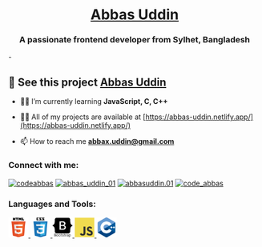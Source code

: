 <h1 align="center"><a href="https://abbas-uddin.netlify.app/">Abbas Uddin</a></h1>
<h3 align="center">A passionate frontend developer from Sylhet, Bangladesh</h3>

-<h2> 🔭 See this project [Abbas Uddin](https://abbas-uddin.netlify.app/)</h2>

- 👨‍💻 I’m currently learning **JavaScript, C, C++**

- 👨‍💻 All of my projects are available at [https://abbas-uddin.netlify.app/](https://abbas-uddin.netlify.app/)

- 📫 How to reach me **abbax.uddin@gmail.com**

<h3 align="left">Connect with me:</h3>
<p align="left">
<a href="https://codepen.io/codeabbas" target="blank"><img align="center" src="https://raw.githubusercontent.com/rahuldkjain/github-profile-readme-generator/master/src/images/icons/Social/codepen.svg" alt="codeabbas" height="30" width="40" /></a>
<a href="https://twitter.com/abbas_uddin_01" target="blank"><img align="center" src="https://raw.githubusercontent.com/rahuldkjain/github-profile-readme-generator/master/src/images/icons/Social/twitter.svg" alt="abbas_uddin_01" height="30" width="40" /></a>
<a href="https://fb.com/abbasuddin.01" target="blank"><img align="center" src="https://raw.githubusercontent.com/rahuldkjain/github-profile-readme-generator/master/src/images/icons/Social/facebook.svg" alt="abbasuddin.01" height="30" width="40" /></a>
<a href="https://instagram.com/code_abbas" target="blank"><img align="center" src="https://raw.githubusercontent.com/rahuldkjain/github-profile-readme-generator/master/src/images/icons/Social/instagram.svg" alt="code_abbas" height="30" width="40" /></a>
</p>

<h3 align="left">Languages and Tools:</h3>
<p align="left"> 
<a href="https://www.w3.org/html/" target="_blank" rel="noreferrer"> <img src="https://raw.githubusercontent.com/devicons/devicon/master/icons/html5/html5-original-wordmark.svg" alt="html5" width="40" height="40"/> </a>
<a href="https://www.w3schools.com/css/" target="_blank" rel="noreferrer"> <img src="https://raw.githubusercontent.com/devicons/devicon/master/icons/css3/css3-original-wordmark.svg" alt="css3" width="40" height="40"/> </a> 
<a href="https://getbootstrap.com" target="_blank" rel="noreferrer"> <img src="https://raw.githubusercontent.com/devicons/devicon/master/icons/bootstrap/bootstrap-plain-wordmark.svg" alt="bootstrap" width="40" height="40"/> </a> 
<a href="https://developer.mozilla.org/en-US/docs/Web/JavaScript" target="_blank" rel="noreferrer"> <img src="https://raw.githubusercontent.com/devicons/devicon/master/icons/javascript/javascript-original.svg" alt="javascript" width="40" height="40"/> </a>
<a href="https://www.w3schools.com/cpp/" target="_blank" rel="noreferrer"> <img src="https://raw.githubusercontent.com/devicons/devicon/master/icons/cplusplus/cplusplus-original.svg" alt="cplusplus" width="40" height="40"/> </a> 
</p>
